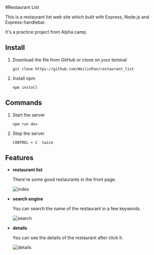 #Restaurant List

This is a restaurant list web site which built with Express, Node.js and Express-handlebar.

It's a practice project from Alpha camp.

## Install 

1. Download the file from GitHub or clone on your teminal

   ```
   git clone https://github.com/WeilinPan/restaurant_list
   ```

2. Install npm

   ```
   npm install
   ```

## Commands

1. Start the server

   ```
   npm run dev
   ```

2. Stop the server

   ```
   CONTROL + C  twice
   ```

   

## Features

 * **restaurant list**

   There're some good restaurants in the front page.

   ![index](https://upload.cc/i1/2019/08/25/wVs04p.png)

 * **search engine**

   You can search the name of the restaurant in a few keywords.

   ![search](https://upload.cc/i1/2019/08/25/O6NwkB.png)

 * **details**

   You can see the details of the restaurant after click it. 

   ![details](https://upload.cc/i1/2019/08/25/PKUotR.png)

   

   

   

